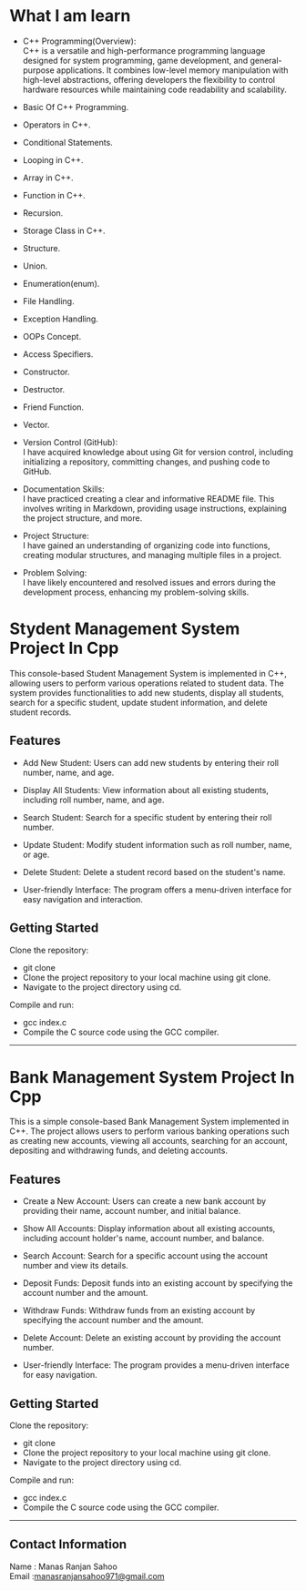 # What I am learn
- C++ Programming(Overview):<br>
    C++ is a versatile and high-performance programming language designed for system programming, game development, and general-purpose applications.
   It combines low-level memory manipulation with high-level abstractions, offering developers the flexibility to control hardware resources while maintaining code readability and scalability.

- Basic Of C++ Programming.<br>
- Operators in C++.<br>
- Conditional Statements.<br>
- Looping in C++.<br>
- Array in C++.<br>
- Function in C++.<br>
- Recursion.<br>
- Storage Class in C++.<br>
- Structure.<br>
- Union.<br>
- Enumeration(enum).<br>
- File Handling.<br>
- Exception Handling.<br>
- OOPs Concept.<br>
- Access Specifiers.<br>
- Constructor.<br>
- Destructor.<br>
- Friend Function.<br>
- Vector.<br>


- Version Control (GitHub):<br>
I have acquired knowledge about using Git for version control, including initializing a repository, committing changes, and pushing code to GitHub.
  
- Documentation Skills:<br>
I have practiced creating a clear and informative README file. This involves writing in Markdown, providing usage instructions, explaining the project structure, and more.

- Project Structure:<br>
I have gained an understanding of organizing code into functions, creating modular structures, and managing multiple files in a project.

- Problem Solving:<br>
I have likely encountered and resolved issues and errors during the development process, enhancing my problem-solving skills.


# Stydent Management System Project In Cpp

This console-based Student Management System is implemented in C++, allowing users to perform various operations related to student data.
The system provides functionalities to add new students, display all students, search for a specific student, update student information, and delete student records.

## Features

- Add New Student: Users can add new students by entering their roll number, name, and age.

- Display All Students: View information about all existing students, including roll number, name, and age.

- Search Student: Search for a specific student by entering their roll number.

- Update Student: Modify student information such as roll number, name, or age.

- Delete Student: Delete a student record based on the student's name.

 - User-friendly Interface: The program offers a menu-driven interface for easy navigation and interaction.

## Getting Started

Clone the repository:

- git clone <repository-url>
- Clone the project repository to your local machine using git clone.
- Navigate to the project directory using cd.

Compile and run:

- gcc index.c 
- Compile the C source code using the GCC compiler.


<hr>

# Bank Management System Project In Cpp

This is a simple console-based Bank Management System implemented in C++.
The project allows users to perform various banking operations such as creating new accounts, viewing all accounts, searching for an account, depositing and withdrawing funds, and deleting accounts.

## Features

- Create a New Account: Users can create a new bank account by providing their name, account number, and initial balance.

- Show All Accounts: Display information about all existing accounts, including account holder's name, account number, and balance.

- Search Account: Search for a specific account using the account number and view its details.

- Deposit Funds: Deposit funds into an existing account by specifying the account number and the amount.

- Withdraw Funds: Withdraw funds from an existing account by specifying the account number and the amount.

- Delete Account: Delete an existing account by providing the account number.

- User-friendly Interface: The program provides a menu-driven interface for easy navigation.

## Getting Started

Clone the repository:

- git clone <repository-url>
- Clone the project repository to your local machine using git clone.
- Navigate to the project directory using cd.

Compile and run:

- gcc index.c 
- Compile the C source code using the GCC compiler.

<hr>

## Contact Information
Name : Manas Ranjan Sahoo<br>
Email :manasranjansahoo971@gmail.com
